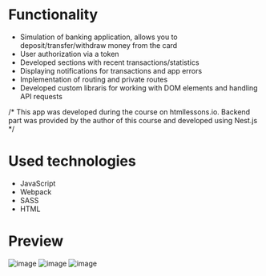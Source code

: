 # Functionality
- Simulation of banking application, allows you to deposit/transfer/withdraw money from the card
- User authorization via a token 
- Developed sections with recent transactions/statistics
- Displaying notifications for transactions and app errors
- Implementation of routing and private routes
- Developed custom libraris for working with DOM elements and handling API requests

/* This app was developed during the course on htmllessons.io. 
Backend part was provided by the author of this course and developed using Nest.js */

# Used technologies
- JavaScript
- Webpack
- SASS
- HTML

# Preview
![image](https://github.com/user-attachments/assets/e63c70c6-aa9f-437e-944d-5dd44c166863)
![image](https://github.com/user-attachments/assets/8c830d06-e5bd-4fd1-8e1f-2876c96e9cc0)
![image](https://github.com/user-attachments/assets/c24230f0-4ef0-4c5c-98a0-95c3927c8d46)



